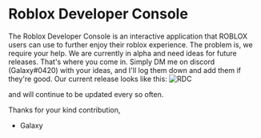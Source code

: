# Roblox Developer Console
The Roblox Developer Console is an interactive application that ROBLOX users can use to further enjoy their roblox experience. The problem is, we require your help. We are currently in alpha and need ideas for future releases. That's where you come in. Simply DM me on discord (Galaxy#0420) with your ideas, and I'll log them down and add them if they're good. Our current release looks like this:
![RDC](https://dj-electro.me/358595.png)

and will continue to be updated every so often.

Thanks for your kind contribution, 

- Galaxy
